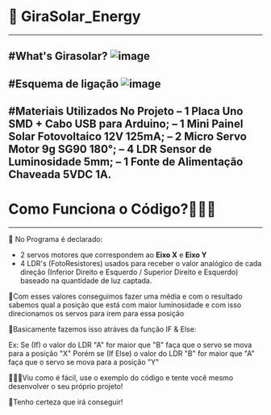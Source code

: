 # 🌻 GiraSolar_Energy
---------------------------------
#What's Girasolar?
![image](https://user-images.githubusercontent.com/65203015/124290698-232a0d80-db2a-11eb-90f7-8b1aba7dc0e1.png)
---------------------------------
#Esquema de ligação
![image](https://user-images.githubusercontent.com/65203015/124290899-5ec4d780-db2a-11eb-9971-817b557b4b2c.png)
---------------------------------
#Materiais Utilizados No Projeto
– 1 Placa Uno SMD + Cabo USB para Arduino;
– 1 Mini Painel Solar Fotovoltaico 12V 125mA;
– 2 Micro Servo Motor 9g SG90 180°;
– 4 LDR Sensor de Luminosidade 5mm;
– 1 Fonte de Alimentação Chaveada 5VDC 1A.
----------------------------------
# **Como Funciona o Código?🤷🏻‍♂️**
----------------------------------
 🚀 No Programa é declarado:
- 2 servos motores que correspondem ao **Eixo X** e **Eixo Y**
- 4 LDR's (FotoResistores) usados para receber o valor analógico de cada direção 
(Inferior Direito e Esquerdo / Superior Direito e Esquerdo) baseado na quantidade de luz captada.

 🚀Com esses valores conseguimos fazer uma média e com o resultado sabemos qual a posição que está com maior luminosidade
   e com isso direcionamos os servos para irem para essa posição

 🚀Basicamente fazemos isso atráves da função IF & Else:
   
   Ex: Se (If) o valor do LDR "A" for maior que "B" faça que o servo se mova para a posição "X"
    Porém se (If Else) o valor do LDR "B" for maior que "A" faça que o servo se mova para a posição "Y"
    
  👨🏻‍🚀Viu como é fácil, use o exemplo do código e tente você mesmo desenvolver o seu próprio projeto!
   
  🌌Tenho certeza que irá conseguir!
    
    

